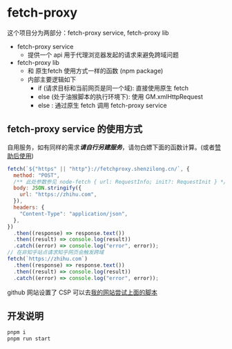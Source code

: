 # fetch-proxy

这个项目分为两部分：fetch-proxy service, fetch-proxy lib

- fetch-proxy service
  - 提供一个 api 用于代理浏览器发起的请求来避免跨域问题
- fetch-proxy lib
  - 和 原生fetch 使用方式一样的函数 (npm package)
  - 内部主要逻辑如下
    - if (请求目标和当前网页是同一个域): 直接使用原生 fetch
    - else (处于油猴脚本的执行环境下): 使用 GM.xmlHttpRequest
    - else : 通过原生 fetch 调用 fetch-proxy service

## fetch-proxy service 的使用方式

自用服务，如有同样的需求***请自行另建服务***，请勿白嫖下面的函数计算。(或者[赞助后使用](https://afdian.net/@llej0))

```js
fetch(`${"https" || "http"}://fetchproxy.shenzilong.cn/`, {
  method: "POST",
  /** 此处参数参见 node-fetch { url: RequestInfo; init?: RequestInit } */
  body: JSON.stringify({
    url: "https://zhihu.com",
  }),
  headers: {
    "Content-Type": "application/json",
  },
})
  .then((response) => response.text())
  .then((result) => console.log(result))
  .catch((error) => console.log("error", error));
// 在非知乎站点请求知乎网页会触发跨域
fetch(`https://zhihu.com`)
  .then((response) => response.text())
  .then((result) => console.log(result))
  .catch((error) => console.log("error", error));
```

github 网站设置了 CSP 可以去[我的网站尝试上面的脚本](https://shenzilong.cn)

## 开发说明

```bash
pnpm i
pnpm run start
```
